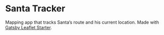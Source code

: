 # Santa Tracker

Mapping app that tracks Santa’s route and his current location. Made with [Gatsby Leaflet Starter](https://github.com/colbyfayock/gatsby-starter-leaflet).
